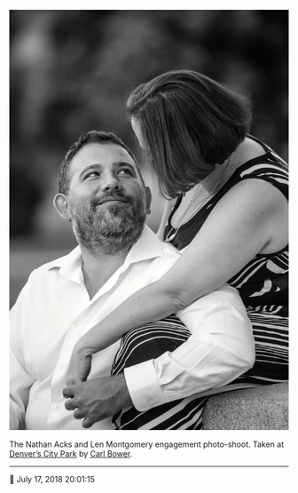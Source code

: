 ![Nathan and Len sitting at the base of a monument in City Park](assets/1a5ab3ab32ae1c13f2233663c85b73f8.webp)

The Nathan Acks and Len Montgomery engagement photo-shoot. Taken at [Denver’s City Park](https://www.denver.org/listing/city-park/6822/) by [Carl Bower](http://carlbowerphotos.com/).

- - - -

📅 July 17, 2018 20:01:15
